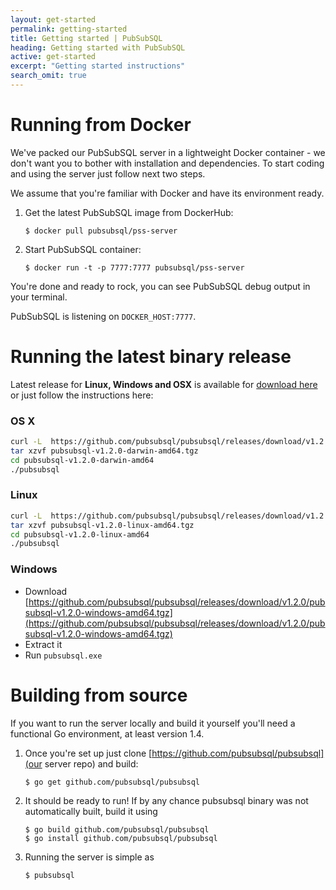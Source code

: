 ```yaml
---
layout: get-started
permalink: getting-started
title: Getting started | PubSubSQL
heading: Getting started with PubSubSQL
active: get-started
excerpt: "Getting started instructions"
search_omit: true
---
```


# Running from Docker

We've packed our PubSubSQL server in a lightweight Docker container - we don't want you to bother 
with installation and dependencies. To start coding and using the server just follow next two steps. 

We assume that you're familiar with Docker and have its environment ready.

1. Get the latest PubSubSQL image from DockerHub:

    ```shell
    $ docker pull pubsubsql/pss-server
    ```

2. Start PubSubSQL container:

    ```shell
    $ docker run -t -p 7777:7777 pubsubsql/pss-server
    ```

You're done and ready to rock, you can see PubSubSQL debug output in your terminal.

PubSubSQL is listening on `DOCKER_HOST:7777`.


# Running the latest binary release

Latest release for **Linux, Windows and OSX** is available for [download here](https://github.com/pubsubsql/pubsubsql/releases/tag/v1.2.0) or just follow the instructions here:

### OS X
``` bash
curl -L  https://github.com/pubsubsql/pubsubsql/releases/download/v1.2.0/pubsubsql-v1.2.0-darwin-amd64.tgz -o pubsubsql-v1.2.0-darwin-amd64.tgz
tar xzvf pubsubsql-v1.2.0-darwin-amd64.tgz
cd pubsubsql-v1.2.0-darwin-amd64
./pubsubsql
```

### Linux
``` bash
curl -L  https://github.com/pubsubsql/pubsubsql/releases/download/v1.2.0/pubsubsql-v1.2.0-linux-amd64.tgz -o pubsubsql-v1.2.0-linux-amd64.tgz
tar xzvf pubsubsql-v1.2.0-linux-amd64.tgz
cd pubsubsql-v1.2.0-linux-amd64
./pubsubsql
```

### Windows
- Download [https://github.com/pubsubsql/pubsubsql/releases/download/v1.2.0/pubsubsql-v1.2.0-windows-amd64.tgz](https://github.com/pubsubsql/pubsubsql/releases/download/v1.2.0/pubsubsql-v1.2.0-windows-amd64.tgz)
- Extract it
- Run `pubsubsql.exe`



# Building from source

If you want to run the server locally and build it yourself you'll need a functional Go environment, at least version 1.4.

1. Once you're set up just clone [https://github.com/pubsubsql/pubsubsql](our server repo) and build:

    ```shell
    $ go get github.com/pubsubsql/pubsubsql
    ```

2. It should be ready to run! If by any chance pubsubsql binary was not automatically built, build it using

    ```shell
    $ go build github.com/pubsubsql/pubsubsql
    $ go install github.com/pubsubsql/pubsubsql
    ```

3. Running the server is simple as

    ```shell
    $ pubsubsql
    ```
